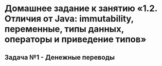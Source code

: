 # Домашнее задание к занятию «1.2. Отличия от Java: immutability, переменные, типы данных, операторы и приведение типов»
## Задача №1 - Денежные переводы